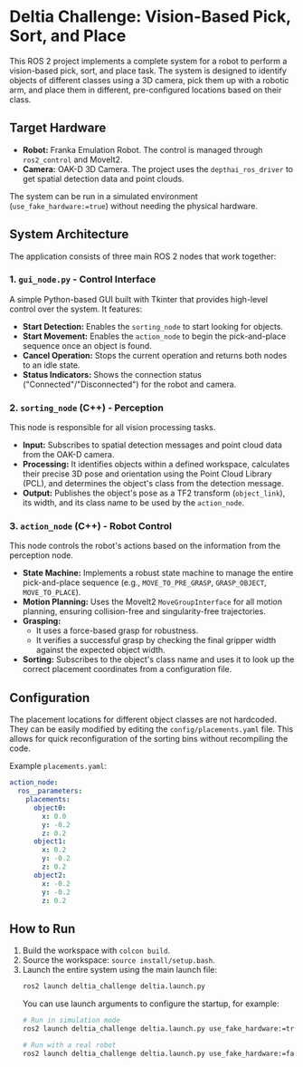 # Deltia Challenge: Vision-Based Pick, Sort, and Place

This ROS 2 project implements a complete system for a robot to perform a vision-based pick, sort, and place task. The system is designed to identify objects of different classes using a 3D camera, pick them up with a robotic arm, and place them in different, pre-configured locations based on their class.

## Target Hardware

*   **Robot:** Franka Emulation Robot. The control is managed through `ros2_control` and MoveIt2.
*   **Camera:** OAK-D 3D Camera. The project uses the `depthai_ros_driver` to get spatial detection data and point clouds.

The system can be run in a simulated environment (`use_fake_hardware:=true`) without needing the physical hardware.

## System Architecture

The application consists of three main ROS 2 nodes that work together:

### 1. `gui_node.py` - Control Interface

A simple Python-based GUI built with Tkinter that provides high-level control over the system. It features:
*   **Start Detection:** Enables the `sorting_node` to start looking for objects.
*   **Start Movement:** Enables the `action_node` to begin the pick-and-place sequence once an object is found.
*   **Cancel Operation:** Stops the current operation and returns both nodes to an idle state.
*   **Status Indicators:** Shows the connection status ("Connected"/"Disconnected") for the robot and camera.

### 2. `sorting_node` (C++) - Perception

This node is responsible for all vision processing tasks.
*   **Input:** Subscribes to spatial detection messages and point cloud data from the OAK-D camera.
*   **Processing:** It identifies objects within a defined workspace, calculates their precise 3D pose and orientation using the Point Cloud Library (PCL), and determines the object's class from the detection message.
*   **Output:** Publishes the object's pose as a TF2 transform (`object_link`), its width, and its class name to be used by the `action_node`.

### 3. `action_node` (C++) - Robot Control

This node controls the robot's actions based on the information from the perception node.
*   **State Machine:** Implements a robust state machine to manage the entire pick-and-place sequence (e.g., `MOVE_TO_PRE_GRASP`, `GRASP_OBJECT`, `MOVE_TO_PLACE`).
*   **Motion Planning:** Uses the MoveIt2 `MoveGroupInterface` for all motion planning, ensuring collision-free and singularity-free trajectories.
*   **Grasping:**
    *   It uses a force-based grasp for robustness.
    *   It verifies a successful grasp by checking the final gripper width against the expected object width.
*   **Sorting:** Subscribes to the object's class name and uses it to look up the correct placement coordinates from a configuration file.

## Configuration

The placement locations for different object classes are not hardcoded. They can be easily modified by editing the `config/placements.yaml` file. This allows for quick reconfiguration of the sorting bins without recompiling the code.

Example `placements.yaml`:
```yaml
action_node:
  ros__parameters:
    placements:
      object0:
        x: 0.0
        y: -0.2
        z: 0.2
      object1:
        x: 0.2
        y: -0.2
        z: 0.2
      object2:
        x: -0.2
        y: -0.2
        z: 0.2
```

## How to Run

1.  Build the workspace with `colcon build`.
2.  Source the workspace: `source install/setup.bash`.
3.  Launch the entire system using the main launch file:
    ```bash
    ros2 launch deltia_challenge deltia.launch.py
    ```
    You can use launch arguments to configure the startup, for example:
    ```bash
    # Run in simulation mode
    ros2 launch deltia_challenge deltia.launch.py use_fake_hardware:=true

    # Run with a real robot
    ros2 launch deltia_challenge deltia.launch.py use_fake_hardware:=false robot_ip:=<your_robot_ip>
    ```
